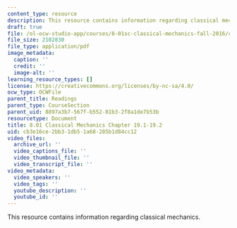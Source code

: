 ```yaml
---
content_type: resource
description: This resource contains information regarding classical mechanics.
draft: true
file: /ol-ocw-studio-app/courses/8-01sc-classical-mechanics-fall-2016/cb3e16ce2bb31db51a68285b1d84cc12_MIT8_01F16_chapter19.1_19.2.pdf
file_size: 2102830
file_type: application/pdf
image_metadata:
  caption: ''
  credit: ''
  image-alt: ''
learning_resource_types: []
license: https://creativecommons.org/licenses/by-nc-sa/4.0/
ocw_type: OCWFile
parent_title: Readings
parent_type: CourseSection
parent_uid: 8897a3b7-567f-b552-81b3-2f8a1de7b53b
resourcetype: Document
title: 8.01 Classical Mechanics Chapter 19.1-19.2
uid: cb3e16ce-2bb3-1db5-1a68-285b1d84cc12
video_files:
  archive_url: ''
  video_captions_file: ''
  video_thumbnail_file: ''
  video_transcript_file: ''
video_metadata:
  video_speakers: ''
  video_tags: ''
  youtube_description: ''
  youtube_id: ''
---
```

This resource contains information regarding classical mechanics.